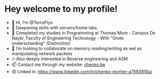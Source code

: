 # Hey welcome to my profile!

- 👋 Hi, I’m @TerroFlys
- 🌱 Deepening skills with servers/home labs. 
- 📘 Completed my studies in Programming at Thomas More - Campus De Nayer, Faculty of Engineering Technology - With "Grote onderscheiding" (Distinction)
- 💞️ I’m looking to collaborate on memory reading/writing as wel as manipulating network packets
- 🔥 Also deeply interested in Reverse engineering and ASM
- 📫 Contact me through my website: [chenko.be](https://chenko.be)
- 😍 Linked in: https://www.linkedin.com/in/chenko-mortier-a7593816a/


